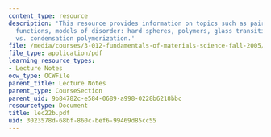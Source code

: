 ```yaml
---
content_type: resource
description: 'This resource provides information on topics such as pair correlation
  functions, models of disorder: hard spheres, polymers, glass transition, and addition
  vs. condensation polymerization.'
file: /media/courses/3-012-fundamentals-of-materials-science-fall-2005/3023578d68bf860cbef699469d85cc55_lec22b.pdf
file_type: application/pdf
learning_resource_types:
- Lecture Notes
ocw_type: OCWFile
parent_title: Lecture Notes
parent_type: CourseSection
parent_uid: 9b84782c-e584-0689-a998-0228b6218bbc
resourcetype: Document
title: lec22b.pdf
uid: 3023578d-68bf-860c-bef6-99469d85cc55
---
```

